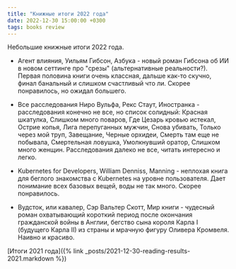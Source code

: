 ```yaml
---
title: "Книжные итоги 2022 года"
date: 2022-12-30 15:00:00 +0300
tags: books review
---
```

Небольшие книжные итоги 2022 года.
<!--more-->

* Агент влияния, Уильям Гибсон, Азбука - новый роман Гибсона об ИИ в новом сеттинге про "срезы" (альтернативные реальности?). Первая половина книги очень классная, дальше как-то скучно, финал банальный и слишком счастливый что ли. Скорее понравилось, но ожидал большего.

* Все расследования Ниро Вульфа, Рекс Стаут, Иностранка - расследования конечно не все, но список солидный: Красная шкатулка, Слишком много поваров, Где Цезарь кровью истекал, Острие копья, Лига перепуганных мужчин, Снова убивать, Только через мой труп, Завещание, Черные орхидеи, Смерть там еще не побывала, Смертельная ловушка, Умолкнувший оратор, Слишком много женщин. Расследования далеко не все, читать интересно и легко.

* Kubernetes for Developers, William Denniss, Manning - неплохая книга для беглого знакомства с Kubernetes на уровне пользователя. Дает понимание всех базовых вещей, воды не так много. Скорее понравилось.

* Вудсток, или кавалер, Сэр Вальтер Скотт, Мир книги - чудесный роман охватывающий короткий период после окончания гражданской войны в Англии, бегство сына короля Карла I (будущего Карла II) из страны и мрачную фигуру Оливера Кромвеля. Наивно и красиво.

[Итоги 2021 года]({% link _posts/2021-12-30-reading-results-2021.markdown %})
